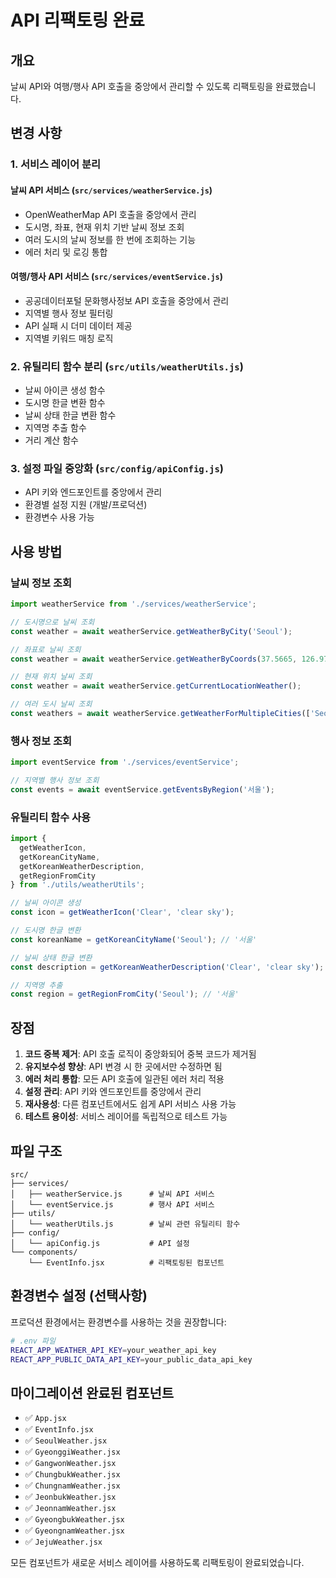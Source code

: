 # API 리팩토링 완료

## 개요
날씨 API와 여행/행사 API 호출을 중앙에서 관리할 수 있도록 리팩토링을 완료했습니다.

## 변경 사항

### 1. 서비스 레이어 분리

#### 날씨 API 서비스 (`src/services/weatherService.js`)
- OpenWeatherMap API 호출을 중앙에서 관리
- 도시명, 좌표, 현재 위치 기반 날씨 정보 조회
- 여러 도시의 날씨 정보를 한 번에 조회하는 기능
- 에러 처리 및 로깅 통합

#### 여행/행사 API 서비스 (`src/services/eventService.js`)
- 공공데이터포털 문화행사정보 API 호출을 중앙에서 관리
- 지역별 행사 정보 필터링
- API 실패 시 더미 데이터 제공
- 지역별 키워드 매칭 로직

### 2. 유틸리티 함수 분리 (`src/utils/weatherUtils.js`)
- 날씨 아이콘 생성 함수
- 도시명 한글 변환 함수
- 날씨 상태 한글 변환 함수
- 지역명 추출 함수
- 거리 계산 함수

### 3. 설정 파일 중앙화 (`src/config/apiConfig.js`)
- API 키와 엔드포인트를 중앙에서 관리
- 환경별 설정 지원 (개발/프로덕션)
- 환경변수 사용 가능

## 사용 방법

### 날씨 정보 조회
```javascript
import weatherService from './services/weatherService';

// 도시명으로 날씨 조회
const weather = await weatherService.getWeatherByCity('Seoul');

// 좌표로 날씨 조회
const weather = await weatherService.getWeatherByCoords(37.5665, 126.9780);

// 현재 위치 날씨 조회
const weather = await weatherService.getCurrentLocationWeather();

// 여러 도시 날씨 조회
const weathers = await weatherService.getWeatherForMultipleCities(['Seoul', 'Busan']);
```

### 행사 정보 조회
```javascript
import eventService from './services/eventService';

// 지역별 행사 정보 조회
const events = await eventService.getEventsByRegion('서울');
```

### 유틸리티 함수 사용
```javascript
import { 
  getWeatherIcon, 
  getKoreanCityName, 
  getKoreanWeatherDescription,
  getRegionFromCity 
} from './utils/weatherUtils';

// 날씨 아이콘 생성
const icon = getWeatherIcon('Clear', 'clear sky');

// 도시명 한글 변환
const koreanName = getKoreanCityName('Seoul'); // '서울'

// 날씨 상태 한글 변환
const description = getKoreanWeatherDescription('Clear', 'clear sky'); // '맑음'

// 지역명 추출
const region = getRegionFromCity('Seoul'); // '서울'
```

## 장점

1. **코드 중복 제거**: API 호출 로직이 중앙화되어 중복 코드가 제거됨
2. **유지보수성 향상**: API 변경 시 한 곳에서만 수정하면 됨
3. **에러 처리 통합**: 모든 API 호출에 일관된 에러 처리 적용
4. **설정 관리**: API 키와 엔드포인트를 중앙에서 관리
5. **재사용성**: 다른 컴포넌트에서도 쉽게 API 서비스 사용 가능
6. **테스트 용이성**: 서비스 레이어를 독립적으로 테스트 가능

## 파일 구조

```
src/
├── services/
│   ├── weatherService.js      # 날씨 API 서비스
│   └── eventService.js        # 행사 API 서비스
├── utils/
│   └── weatherUtils.js        # 날씨 관련 유틸리티 함수
├── config/
│   └── apiConfig.js           # API 설정
└── components/
    └── EventInfo.jsx          # 리팩토링된 컴포넌트
```

## 환경변수 설정 (선택사항)

프로덕션 환경에서는 환경변수를 사용하는 것을 권장합니다:

```bash
# .env 파일
REACT_APP_WEATHER_API_KEY=your_weather_api_key
REACT_APP_PUBLIC_DATA_API_KEY=your_public_data_api_key
```

## 마이그레이션 완료된 컴포넌트

- ✅ `App.jsx`
- ✅ `EventInfo.jsx`
- ✅ `SeoulWeather.jsx`
- ✅ `GyeonggiWeather.jsx`
- ✅ `GangwonWeather.jsx`
- ✅ `ChungbukWeather.jsx`
- ✅ `ChungnamWeather.jsx`
- ✅ `JeonbukWeather.jsx`
- ✅ `JeonnamWeather.jsx`
- ✅ `GyeongbukWeather.jsx`
- ✅ `GyeongnamWeather.jsx`
- ✅ `JejuWeather.jsx`

모든 컴포넌트가 새로운 서비스 레이어를 사용하도록 리팩토링이 완료되었습니다.
